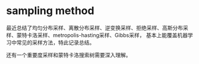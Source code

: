 # sampling method  

最近总结了均匀分布采样、离散分布采样、逆变换采样、拒绝采样、高斯分布采样、蒙特卡洛采样、metropolis-hasting采样、Gibbs采样，
基本上能覆盖机器学习中常见的采样方法，特此记录总结。

还有一个重要度采样和蒙特卡洛搜索树需要深入理解。